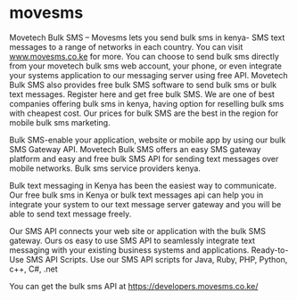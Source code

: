 # movesms
  Movetech Bulk SMS – Movesms lets you send bulk sms in kenya- SMS text messages to a range of networks in each country. You can visit www.movesms.co.ke for more. You can choose to send bulk sms directly from your movetech bulk sms web account, your phone, or even integrate your systems application to our messaging server using free API. Movetech Bulk SMS also provides free bulk SMS software to send bulk sms or bulk text messages. Register here and get free bulk SMS. We are one of best companies offering bulk sms in kenya, having option for reselling bulk sms with cheapest cost. Our prices for bulk SMS are the best in the region for mobile bulk sms marketing. 



Bulk SMS-enable your application, website or mobile app by using our bulk SMS Gateway API. Movetech Bulk SMS offers an easy SMS gateway platform and easy and free bulk SMS API for sending text messages over mobile networks. Bulk sms service providers kenya.

Bulk text messaging in Kenya has been the easiest way to communicate. Our free bulk sms in Kenya or bulk text messages api can help you in integrate your system to our text message server gateway and you will be able to send text message freely.

Our SMS API connects your web site or application with the bulk SMS gateway. Ours os easy to use SMS API to seamlessly integrate text messaging with your existing business systems and applications. Ready-to-Use SMS API Scripts. Use our SMS API scripts for Java, Ruby, PHP, Python, c++, C#, .net

You can get the bulk sms API at https://developers.movesms.co.ke/
